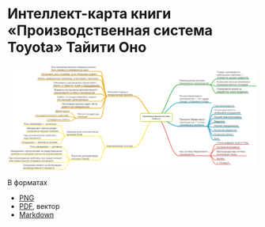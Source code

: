 # Интеллект-карта книги «Производственная система Toyota» Тайити Оно

![Интеллект-карта книги «Производственная система Toyota» Тайити Оно](/Производственная%20система%20Toyota/Производственная%20система%20Toyota.png)

В форматах

* [PNG](/Производственная%20система%20Toyota/Производственная%20система%20Toyota.png)
* [PDF](/Производственная%20система%20Toyota/Производственная%20система%20Toyota.pdf), вектор
* [Markdown](/Производственная%20система%20Toyota/Производственная%20система%20Toyota.md)
